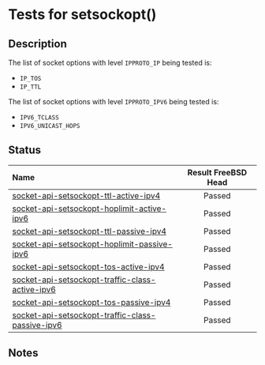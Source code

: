 # Tests for setsockopt()

## Description
The list of socket options with level `IPPROTO_IP` being tested is:
* `IP_TOS`
* `IP_TTL`

The list of socket options with level `IPPROTO_IPV6` being tested is:
* `IPV6_TCLASS`
* `IPV6_UNICAST_HOPS`

## Status
| Name                                                                                                                                                                                        | Result FreeBSD Head |
|:--------------------------------------------------------------------------------------------------------------------------------------------------------------------------------------------|:-------------------:|
|[socket-api-setsockopt-ttl-active-ipv4](socket-api-setsockopt-ttl-active-ipv4.pkt "Ensure that setting the TTL works for actively established connections")                                  | Passed              |
|[socket-api-setsockopt-hoplimit-active-ipv6](socket-api-setsockopt-hoplimit-active-ipv6.pkt "Ensure that setting the hop limit works for actively established connections")                  | Passed              |
|[socket-api-setsockopt-ttl-passive-ipv4](socket-api-setsockopt-ttl-passive-ipv4.pkt "Ensure that setting the TTL works for passively established connections")                               | Passed              |
|[socket-api-setsockopt-hoplimit-passive-ipv6](socket-api-setsockopt-hoplimit-passive-ipv6.pkt "Ensure that setting the hop limit works for passively established connections")               | Passed              |
|[socket-api-setsockopt-tos-active-ipv4](socket-api-setsockopt-tos-active-ipv4.pkt "Ensure that setting the TOS works for actively established connections")                                  | Passed              |
|[socket-api-setsockopt-traffic-class-active-ipv6](socket-api-setsockopt-traffic-class-active-ipv6.pkt "Ensure that setting the traffic class works for actively established connections")    | Passed              |
|[socket-api-setsockopt-tos-passive-ipv4](socket-api-setsockopt-tos-passive-ipv4.pkt "Ensure that setting the TOS works for passively established connections")                               | Passed              |
|[socket-api-setsockopt-traffic-class-passive-ipv6](socket-api-setsockopt-traffic-class-passive-ipv6.pkt "Ensure that setting the traffic class works for passively established connections") | Passed              |

## Notes
